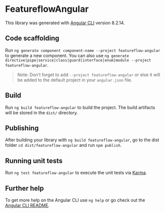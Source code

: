 # FeatureflowAngular

This library was generated with [Angular CLI](https://github.com/angular/angular-cli) version 8.2.14.

## Code scaffolding

Run `ng generate component component-name --project featureflow-angular` to generate a new component. You can also use `ng generate directive|pipe|service|class|guard|interface|enum|module --project featureflow-angular`.
> Note: Don't forget to add `--project featureflow-angular` or else it will be added to the default project in your `angular.json` file. 

## Build

Run `ng build featureflow-angular` to build the project. The build artifacts will be stored in the `dist/` directory.

## Publishing

After building your library with `ng build featureflow-angular`, go to the dist folder `cd dist/featureflow-angular` and run `npm publish`.

## Running unit tests

Run `ng test featureflow-angular` to execute the unit tests via [Karma](https://karma-runner.github.io).

## Further help

To get more help on the Angular CLI use `ng help` or go check out the [Angular CLI README](https://github.com/angular/angular-cli/blob/master/README.md).
